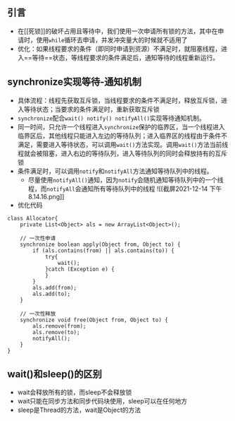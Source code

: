 ## 引言
- 在[[死锁]]的破坏占用且等待中，我们使用一次申请所有锁的方法，其中在申请时，使用`while`循环去申请，并发冲突量大的时候就不适用了
- 优化：如果线程要求的条件（即同时申请到资源）不满足时，就阻塞线程，进入==等待==状态，等线程要求的条件满足后，通知等待的线程重新运行。

## synchronize实现等待-通知机制
- 具体流程：线程先获取互斥锁，当线程要求的条件不满足时，释放互斥锁，进入等待状态；当要求的条件满足时，重新获取互斥锁
- `synchronize`配合`wait() notify() notifyAll()`实现等待通知机制。
- 同一时间，只允许一个线程进入`synchronize`保护的临界区，当一个线程进入临界区后，其他线程只能进入左边的等待队列；进入临界区的线程由于条件不满足，需要进入等待状态，可以调用`wait()`方法实现。调用`wait()`方法当前线程就会被阻塞，进入右边的等待队列，进入等待队列的同时会释放持有的互斥锁
- 条件满足时，可以调用`notify`和`notifyAll`方法通知等待队列中的线程。
	- 尽量使用`notifyAll()`通知，因为`notify`会随机通知等待队列中的一个线程，而`notifyAll`会通知所有等待队列中的线程
![[截屏2021-12-14 下午8.14.16.png]]
- 优化代码
```
class Allocator{
	private List<Object> als = new ArrayList<Object>();
	
	// 一次性申请
	synchronize boolean apply(Object from, Object to) {
		if (als.contains(from) || als.contains(to)) {  
    		try{  
        		wait();  
 			}catch (Exception e) {  
    		}  
		}  
		als.add(from);  
		als.add(to);
	}
	
	// 一次性释放
	synchronize void free(Object from, Object to) {
		als.remove(from);
		als.remove(to);
		notifyAll();
	}
}
```

## wait()和sleep()的区别
- wait会释放所有的锁，而sleep不会释放锁
- wait只能在同步方法和同步代码块使用，sleep可以在任何地方
- sleep是Thread的方法，wait是Object的方法